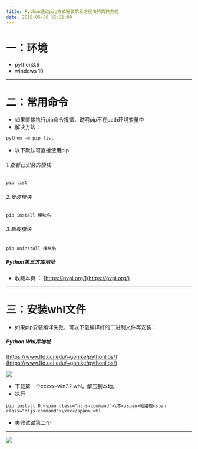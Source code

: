 ```yaml
---
title: Python通过pip方式安装第三方模块的两种方式
date: 2018-05-30 15:21:00
---
```

# 一：环境

*  python3.6
*  windows 10

---

# 二：常用命令

*  如果直接执行pip命令报错，说明pip不在path环境变量中
*  解决方法：

```javascript
python -m pip list
```

*  以下默认可直接使用pip

###### 1.查看已安装的模块

```javascript
pip list
```

###### 2.安装模块

```javascript
pip install 模块名
```

###### 3.卸载模块

```
pip uninstall 模块名
```

##### Python第三方库地址

*  收藏本页 ： [https://pypi.org/](https://pypi.org/)

---

# 三：安装whl文件

*  如果pip安装编译失败，可以下载编译好的二进制文件再安装：

##### Python Whl库地址

[https://www.lfd.uci.edu/~gohlke/pythonlibs/](https://www.lfd.uci.edu/~gohlke/pythonlibs/)

![](/Users/yueshutong/Downloads/md/2018/LOCAL/20180530Python通过pip方式安装第三方模块的两种方式/1136672-20190623141700863-1943886782.png)

*  下载第一个xxxxx-win32.whl，解压到本地。
*  执行

```
pip install D:<span class="hljs-command">\本</span>地路径<span class="hljs-command">\xxx</span>.whl
```

*  失败试试第二个

---

![](/Users/yueshutong/Downloads/md/2018/LOCAL/20180530Python通过pip方式安装第三方模块的两种方式/1136672-20190623141717895-943511979.png)